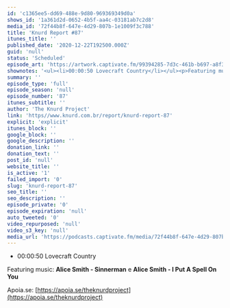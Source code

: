 ```yaml
---
id: 'c1365ee5-dd69-488e-9d80-969369349d0a'
shows_id: '1a361d2d-0652-4b5f-aa4c-03181ab7c2d8'
media_id: '72f44b8f-647e-4d29-807b-1e1009f3c788'
title: 'Knurd Report #87'
itunes_title: ''
published_date: '2020-12-22T192500.000Z'
guid: 'null'
status: 'Scheduled'
episode_art: 'https://artwork.captivate.fm/99394285-7d3c-461b-b697-a8f39c25caf9/vtm40vaegygvhxo4o3n8y7vm.jpg'
shownotes: '<ul><li>00:00:50 Lovecraft Country</li></ul><p>Featuring music: <strong>Alice Smith - Sinnerman</strong> e <strong>Alice Smith - I Put A Spell On You</strong></p><p>Apoia.se: <a href="https://apoia.se/theknurdproject" rel="noopener noreferrer" target="_blank">https://apoia.se/theknurdproject</a></p>'
summary: ''
episode_type: 'full'
episode_season: 'null'
episode_number: '87'
itunes_subtitle: ''
author: 'The Knurd Project'
link: 'https//www.knurd.com.br/report/knurd-report-87'
explicit: 'explicit'
itunes_block: ''
google_block: ''
google_description: ''
donation_link: ''
donation_text: ''
post_id: 'null'
website_title: ''
is_active: '1'
failed_import: '0'
slug: 'knurd-report-87'
seo_title: ''
seo_description: ''
episode_private: '0'
episode_expiration: 'null'
auto_tweeted: '0'
video_repurposed: 'null'
video_s3_key: 'null'
media_url: 'https://podcasts.captivate.fm/media/72f44b8f-647e-4d29-807b-1e1009f3c788/knurd87.mp3'
---
```

*   00:00:50 Lovecraft Country

Featuring music: **Alice Smith - Sinnerman** e **Alice Smith - I Put A Spell On You**

Apoia.se: [https://apoia.se/theknurdproject](https://apoia.se/theknurdproject)